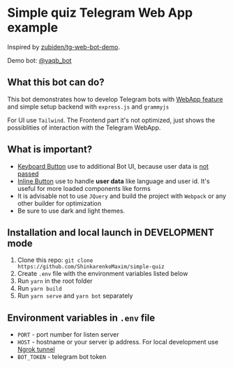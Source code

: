 # Simple quiz Telegram Web App example

Inspired by
[zubiden/tg-web-bot-demo](https://github.com/zubiden/tg-web-bot-demo).

Demo bot: [@yaqb_bot](https://t.me/yaqb_bot)

## What this bot can do?

This bot demonstrates how to develop Telegram bots with [WebApp feature](https://core.telegram.org/bots/webapps) and simple setup backend with `express.js` and `grammyjs`

For UI use `Tailwind`. The Frontend part it's not optimized, just shows the possiblities of interaction with the Telegram WebApp.

## What is important?

- [Keyboard Button](https://core.telegram.org/bots/webapps#keyboard-button-web-apps) use to additional Bot UI, because user data is [not passed](https://github.com/ShinkarenkoMaxim/simple-quiz/blob/main/public/main.js#L132)
- [Inline Button](https://core.telegram.org/bots/webapps#inline-button-web-apps) use to handle **user data** like language and user id. It's useful for more loaded components like forms
- It is advisable not to use `JQuery` and build the project with `Webpack` or any other builder for optimization
- Be sure to use dark and light themes.

## Installation and local launch in DEVELOPMENT mode

1. Clone this repo: `git clone https://github.com/ShinkarenkoMaxim/simple-quiz`
2. Create `.env` file with the environment variables listed below
3. Run `yarn` in the root folder
4. Run `yarn build`
5. Run `yarn serve` and `yarn bot` separately

## Environment variables in `.env` file

- `PORT` - port number for listen server
- `HOST` - hostname or your server ip address. For local development use [Ngrok tunnel](https://ngrok.com/docs/secure-tunnels#http-tunnels-host-header)
- `BOT_TOKEN` - telegram bot token